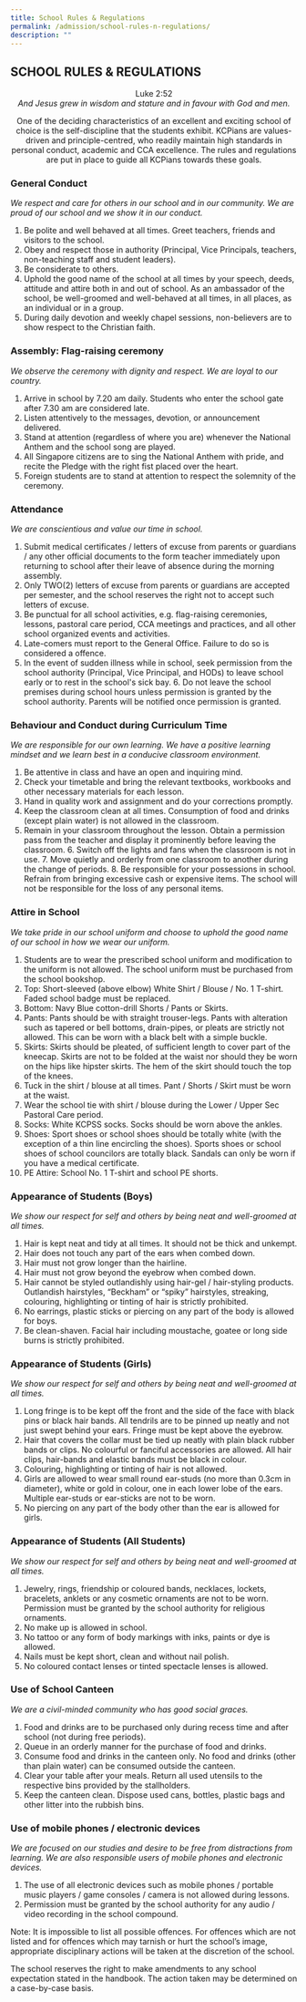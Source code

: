 ```yaml
---
title: School Rules & Regulations
permalink: /admission/school-rules-n-regulations/
description: ""
---
```

## SCHOOL RULES & REGULATIONS

<center>Luke 2:52<br>
	<i>And Jesus grew in wisdom and stature and in favour with God and men.</i> <br>

One of the deciding characteristics of an excellent and exciting school of choice is the self-discipline that the students exhibit. KCPians are values-driven and principle-centred, who readily maintain high standards in personal conduct, academic and CCA excellence. The rules and regulations are put in place to guide all KCPians towards these goals.</center>


### General Conduct

    
_We respect and care for others in our school and in our community. We are proud of our school and we show it in our conduct._  
      
    
   1.  Be polite and well behaved at all times. Greet teachers, friends and visitors to the school.
   2.  Obey and respect those in authority (Principal, Vice Principals, teachers, non-teaching staff and student leaders).
   3.  Be considerate to others.
   4.  Uphold the good name of the school at all times by your speech, deeds, attitude and attire both in and out of school. As an ambassador of the school, be well-groomed and well-behaved at all times, in all places, as an individual or in a group.
   5.  During daily devotion and weekly chapel sessions, non-believers are to show respect to the Christian faith.
    
 
    

    
### Assembly: Flag-raising ceremony

    
   _We observe the ceremony with dignity and respect. We are loyal to our country._  
      
    
   1.  Arrive in school by 7.20 am daily. Students who enter the school gate after 7.30 am are considered late.
   2.  Listen attentively to the messages, devotion, or announcement delivered.
   3.  Stand at attention (regardless of where you are) whenever the National Anthem and the school song are played.
   4.  All Singapore citizens are to sing the National Anthem with pride, and recite the Pledge with the right fist placed over the heart.
   5.  Foreign students are to stand at attention to respect the solemnity of the ceremony.
    

    
### Attendance

    
  _We are conscientious and value our time in school._  
      
    
   1.  Submit medical certificates / letters of excuse from parents or guardians / any other official documents to the form teacher immediately upon returning to school after their leave of absence during the morning assembly.
   2.  Only TWO(2) letters of excuse from parents or guardians are accepted per semester, and the school reserves the right not to accept such letters of excuse.
   3.  Be punctual for all school activities, e.g. flag-raising ceremonies, lessons, pastoral care period, CCA meetings and practices, and all other school organized events and activities.
   4.  Late-comers must report to the General Office. Failure to do so is considered a offence.
   5.  In the event of sudden illness while in school, seek permission from the school authority (Principal, Vice Principal, and HODs) to leave school early or to rest in the school's sick bay.
    6.  Do not leave the school premises during school hours unless permission is granted by the school authority. Parents will be notified once permission is granted.
    

    
###    Behaviour and Conduct during Curriculum Time

    
   _We are responsible for our own learning. We have a positive learning mindset and we learn best in a conducive classroom environment._  
      
    
   1.  Be attentive in class and have an open and inquiring mind.
   2.  Check your timetable and bring the relevant textbooks, workbooks and other necessary materials for each lesson.
   3.  Hand in quality work and assignment and do your corrections promptly.
   4.  Keep the classroom clean at all times. Consumption of food and drinks (except plain water) is not allowed in the classroom.
   5.  Remain in your classroom throughout the lesson. Obtain a permission pass from the teacher and display it prominently before leaving the classroom.
    6.  Switch off the lights and fans when the classroom is not in use.
    7.  Move quietly and orderly from one classroom to another during the change of periods.
    8.  Be responsible for your possessions in school. Refrain from bringing excessive cash or expensive items. The school will not be responsible for the loss of any personal items.
    

    
### Attire in School

    
   _We take pride in our school uniform and choose to uphold the good name of our school in how we wear our uniform._  
      
    
   1.  Students are to wear the prescribed school uniform and modification to the uniform is not allowed. The school uniform must be purchased from the school bookshop.
   2.  Top: Short-sleeved (above elbow) White Shirt / Blouse / No. 1 T-shirt. Faded school badge must be replaced.
   3.  Bottom: Navy Blue cotton-drill Shorts / Pants or Skirts.
   4.  Pants: Pants should be with straight trouser-legs. Pants with alteration such as tapered or bell bottoms, drain-pipes, or pleats are strictly not allowed. This can be worn with a black belt with a simple buckle.
   5.  Skirts: Skirts should be pleated, of sufficient length to cover part of the kneecap. Skirts are not to be folded at the waist nor should they be worn on the hips like hipster skirts. The hem of the skirt should touch the top of the knees.
   6.  Tuck in the shirt / blouse at all times. Pant / Shorts / Skirt must be worn at the waist.
   7.  Wear the school tie with shirt / blouse during the Lower / Upper Sec Pastoral Care period.
   8.  Socks: White KCPSS socks. Socks should be worn above the ankles.
   9.  Shoes: Sport shoes or school shoes should be totally white (with the exception of a thin line encircling the shoes). Sports shoes or school shoes of school councilors are totally black. Sandals can only be worn if you have a medical certificate.
   10.  PE Attire: School No. 1 T-shirt and school PE shorts.
    

    
### Appearance of Students (Boys)

    
   _We show our respect for self and others by being neat and well-groomed at all times._  
      
    
   1.  Hair is kept neat and tidy at all times. It should not be thick and unkempt.
   2.  Hair does not touch any part of the ears when combed down.
   3.  Hair must not grow longer than the hairline.
   4.  Hair must not grow beyond the eyebrow when combed down.
   5.  Hair cannot be styled outlandishly using hair-gel / hair-styling products. Outlandish hairstyles, “Beckham” or “spiky” hairstyles, streaking, colouring, highlighting or tinting of hair is strictly prohibited.
   6.  No earrings, plastic sticks or piercing on any part of the body is allowed for boys.
   7.  Be clean-shaven. Facial hair including moustache, goatee or long side burns is strictly prohibited.
    

### Appearance of Students (Girls)

    
   _We show our respect for self and others by being neat and well-groomed at all times._  
      
    
   1.  Long fringe is to be kept off the front and the side of the face with black pins or black hair bands. All tendrils are to be pinned up neatly and not just swept behind your ears. Fringe must be kept above the eyebrow.
   2.  Hair that covers the collar must be tied up neatly with plain black rubber bands or clips. No colourful or fanciful accessories are allowed. All hair clips, hair-bands and elastic bands must be black in colour.
   3.  Colouring, highlighting or tinting of hair is not allowed.
   4.  Girls are allowed to wear small round ear-studs (no more than 0.3cm in diameter), white or gold in colour, one in each lower lobe of the ears. Multiple ear-studs or ear-sticks are not to be worn.
   5.  No piercing on any part of the body other than the ear is allowed for girls.
    

### Appearance of Students (All Students)
   
   _We show our respect for self and others by being neat and well-groomed at all times._  
      
    
   1.  Jewelry, rings, friendship or coloured bands, necklaces, lockets, bracelets, anklets or any cosmetic ornaments are not to be worn. Permission must be granted by the school authority for religious ornaments.
   2.  No make up is allowed in school.
   3.  No tattoo or any form of body markings with inks, paints or dye is allowed.
   4.  Nails must be kept short, clean and without nail polish.
   5.  No coloured contact lenses or tinted spectacle lenses is allowed.
    

### Use of School Canteen

    
   _We are a civil-minded community who has good social graces._  
      
    
   1.  Food and drinks are to be purchased only during recess time and after school (not during free periods).
   2.  Queue in an orderly manner for the purchase of food and drinks.
   3.  Consume food and drinks in the canteen only. No food and drinks (other than plain water) can be consumed outside the canteen.
   4.  Clear your table after your meals. Return all used utensils to the respective bins provided by the stallholders.
   5.  Keep the canteen clean. Dispose used cans, bottles, plastic bags and other litter into the rubbish bins.
    

    
   ###  Use of mobile phones / electronic devices

    
   _We are focused on our studies and desire to be free from distractions from learning. We are also responsible users of mobile phones and electronic devices._  
      
    
   1.  The use of all electronic devices such as mobile phones / portable music players / game consoles / camera is not allowed during lessons.
   2.  Permission must be granted by the school authority for any audio / video recording in the school compound.
    
      
      
    
   Note: It is impossible to list all possible offences. For offences which are not listed and for offences which may tarnish or hurt the school’s image, appropriate disciplinary actions will be taken at the discretion of the school.  
      
   The school reserves the right to make amendments to any school expectation stated in the handbook. The action taken may be determined on a case-by-case basis.